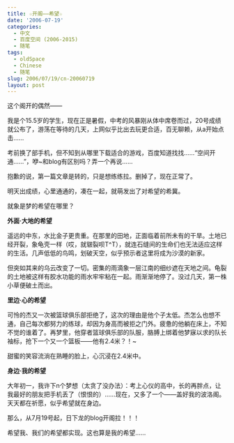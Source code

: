 ```yaml
---
title: ☆开阁——希望☆
date: '2006-07-19'
categories:
  - 中文
  - 百度空间 (2006-2015)
  - 随笔
tags:
  - oldSpace
  - Chinese
  - 随笔
slug: 2006/07/19/cn-20060719
layout: post
---
```

这个阁开的偶然——

 我是个15.5岁的学生，现在正是暑假，中考的风暴刚从体中席卷而过，20号成绩就公布了，游荡在等待的几天，上网似乎比出去玩更合适，百无聊赖，从a开始点击……

 考前换了部手机，但不知到从哪里下载适合的游戏，百度知道找找……“空间开通……”，咿~和blog有区别吗？弄一个再说……

 抱歉的说，第一篇文章是转的，只是想练练拉。删掉了，现在正常了。

 明天出成绩，心里通通的，凑在一起，就萌发出了对希望的希冀。

 就象是梦的希望在哪里？

 **外面·大地的希望**

 遥远的中东，水比金子更贵重。在那里的田地，正面临着前所未有的干旱。土地已经开裂，象龟壳一样（哎，就皲裂呗T^T），就连石缝间的生命们也无法适应这样的生活。几声低低的鸟鸣，划破天空，似乎预示者这里将成为沙漠的新家。

 但突如其来的乌云改变了一切。密集的雨滴象一层江南的细纱遮在天地之间。龟裂的土地被这样有胶水功能的雨水牢牢粘在一起。雨渐渐地停了。没过几天，第一株小草便破土而出。

 **里边·心的希望**

 可怜的杰又一次被篮球俱乐部拒绝了，这次的理由是他个子太低。杰怎么也想不通，自己每次都努力的练球，却因为身高而被拒之门外。疲惫的他躺在床上，不知不觉的谁着了。再梦里，他穿者篮球俱乐部的队服，胳膊上绑着他梦寐以求的队长袖标，抢下一个又一个篮板——他有2.4米？！~

 甜蜜的笑容流淌在熟睡的脸上，心沉浸在2.4米中。

 **身边·我的希望**

 大年初一，我许下n个梦想（太贪了没办法）：考上心仪的高中，长的再胖点，让我最好的朋友把手机丢了（恨恨的）……现在，又多了一个——盖好我的波洛阁。天天都在祈愿，似乎希望就在身边。

 那么，从7月19号起，日下龙的blog开阁拉！！！

 希望我、我们的希望都实现。这也算是我的希望……
